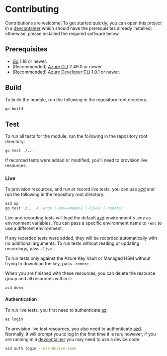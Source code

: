 # Contributing

Contributions are welcome! To get started quickly, you can open this project in a [devcontainer] which should have the prerequisites already installed;
otherwise, please installed the required software below.

## Prerequisites

* [Go] 1.18 or newer.
* (Recommended) [Azure CLI][az] 2.49.0 or newer.
* (Recommended) [Azure Developer CLI][azd] 1.0.1 or newer.

## Build

To build the module, run the following in the repository root directory:

```bash
go build
```

## Test

To run all tests for the module, run the following in the repository root directory:

```bash
go test ./...
```

If recorded tests were added or modified, you'll need to provision live resources.

### Live

To provision resources, and run or record live tests, you can use [azd] and run the following in the repository root directory:

```bash
azd up
go test ./... # -args (-env=<name>) (-live) (-remote)
```

Live and recording tests will load the default [azd] environment's _.env_ as environment variables.
You can pass a specific environment name to `-env` to use a different environment.

If any recorded tests were added, they will be recorded automatically with no additional arguments.
To run tests without reading or updating recordings, pass `-live`.

To run tests only against the Azure Key Vault or Managed HSM without trying to download the key, pass `-remote`.

When you are finished with these resources, you can delete the resource group and all resources within it:

```bash
azd down
```

#### Authentication

To run live tests, you first need to authenticate [az]:

```bash
az login
```

To provision live test resources, you also need to authenticate [azd]. Normally, it will prompt you to log in
the first time it is run; however, if you are running in a [devcontainer] you may need to use a device code:

```bash
azd auth login --use-device-code
```

[az]: https://aka.ms/azcli
[azd]: https://aka.ms/azd
[Go]: https://go.dev
[devcontainer]: https://code.visualstudio.com/docs/devcontainers/containers
